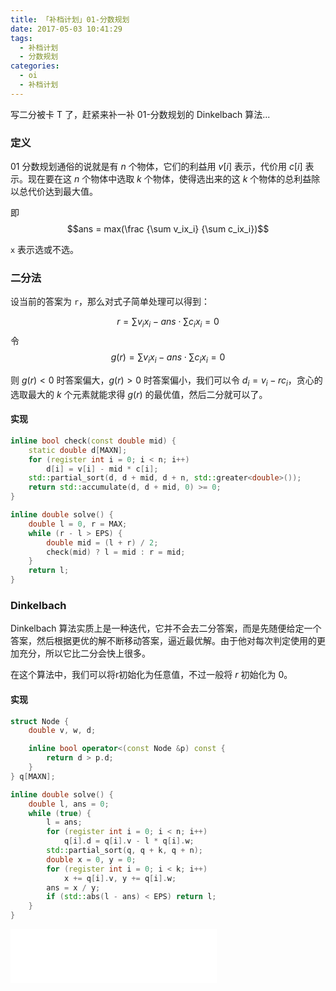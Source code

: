 ```yaml
---
title: 「补档计划」01-分数规划
date: 2017-05-03 10:41:29
tags:
  - 补档计划
  - 分数规划
categories:
  - oi
  - 补档计划
---
```

写二分被卡 T 了，赶紧来补一补 01-分数规划的 Dinkelbach 算法...
<!-- more -->
### 定义
01 分数规划通俗的说就是有 $n$ 个物体，它们的利益用 $v[i]$ 表示，代价用 $c[i]$ 表示。现在要在这 $n$ 个物体中选取 $k$ 个物体，使得选出来的这 $k$ 个物体的总利益除以总代价达到最大值。

即
$$ans = max(\frac {\sum v_ix_i} {\sum c_ix_i})$$

`x` 表示选或不选。
### 二分法
设当前的答案为 `r`，那么对式子简单处理可以得到：

$$r = \sum v_ix_i - ans \cdot \sum c_ix_i = 0$$
令
$$g(r) = \sum v_ix_i - ans \cdot \sum c_ix_i = 0$$

则 $g(r) < 0$ 时答案偏大，$g(r) > 0$ 时答案偏小，我们可以令 $d_i = v_i - rc_i$，贪心的选取最大的 $k$ 个元素就能求得 $g(r)$ 的最优值，然后二分就可以了。
#### 实现
``` cpp
inline bool check(const double mid) {
    static double d[MAXN];
    for (register int i = 0; i < n; i++)
        d[i] = v[i] - mid * c[i];
    std::partial_sort(d, d + mid, d + n, std::greater<double>());
    return std::accumulate(d, d + mid, 0) >= 0;
}

inline double solve() {
    double l = 0, r = MAX;
    while (r - l > EPS) {
        double mid = (l + r) / 2;
        check(mid) ? l = mid : r = mid;
    }
    return l;
}
```
### Dinkelbach
Dinkelbach 算法实质上是一种迭代，它并不会去二分答案，而是先随便给定一个答案，然后根据更优的解不断移动答案，逼近最优解。由于他对每次判定使用的更加充分，所以它比二分会快上很多。

在这个算法中，我们可以将r初始化为任意值，不过一般将 $r$ 初始化为 $0$。
#### 实现
``` cpp
struct Node {
    double v, w, d;

    inline bool operator<(const Node &p) const {
        return d > p.d;
    }
} q[MAXN];

inline double solve() {
    double l, ans = 0;
    while (true) {
        l = ans;
        for (register int i = 0; i < n; i++)
            q[i].d = q[i].v - l * q[i].w;
        std::partial_sort(q, q + k, q + n);
        double x = 0, y = 0;
        for (register int i = 0; i < k; i++)
            x += q[i].v, y += q[i].w;
        ans = x / y;
        if (std::abs(l - ans) < EPS) return l;
    }
}   
```
<iframe frameborder="no" border="0" marginwidth="0" marginheight="0" width=330 height=86 src="//music.163.com/outchain/player?type=2&id=27580733&auto=1&height=66"></iframe>